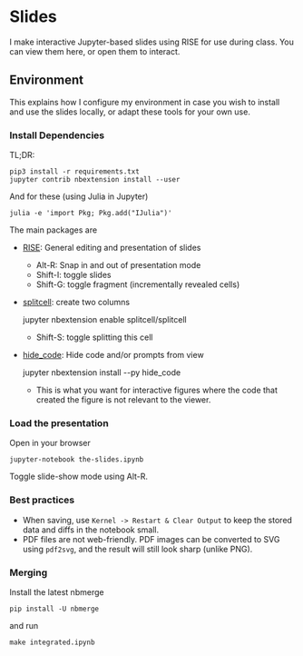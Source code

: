# Slides

I make interactive Jupyter-based slides using RISE for use during class.
You can view them here, or open them to interact.

## Environment

This explains how I configure my environment in case you wish to install and use the slides locally, or adapt these tools for your own use.

### Install Dependencies

TL;DR:

    pip3 install -r requirements.txt
    jupyter contrib nbextension install --user

And for these (using Julia in Jupyter)

    julia -e 'import Pkg; Pkg.add("IJulia")'
    
The main packages are

* [RISE](https://github.com/damianavila/RISE): General editing and presentation of slides
  * Alt-R: Snap in and out of presentation mode
  * Shift-I: toggle slides
  * Shift-G: toggle fragment (incrementally revealed cells)
  
* [splitcell](https://www.markroepke.me/posts/2019/06/05/tips-for-slideshows-in-jupyter.html): create two columns 

    jupyter nbextension enable splitcell/splitcell
    
  * Shift-S: toggle splitting this cell

* [hide_code](https://github.com/kirbs-/hide_code): Hide code and/or prompts from view 

    jupyter nbextension install --py hide_code

  * This is what you want for interactive figures where the code that created the figure is not relevant to the viewer.

### Load the presentation

Open in your browser

    jupyter-notebook the-slides.ipynb
    
Toggle slide-show mode using Alt-R.

### Best practices

* When saving, use `Kernel -> Restart & Clear Output` to keep the stored data and diffs in the notebook small.
* PDF files are not web-friendly. PDF images can be converted to SVG using `pdf2svg`, and the result will still look sharp (unlike PNG).

### Merging

Install the latest nbmerge

    pip install -U nbmerge

and run

    make integrated.ipynb


